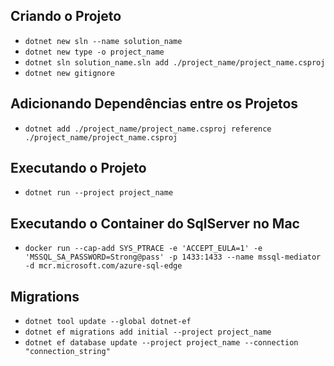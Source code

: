 ## Criando o Projeto

* ```dotnet new sln --name solution_name```
* ```dotnet new type -o project_name```
* ```dotnet sln solution_name.sln add ./project_name/project_name.csproj```
* ```dotnet new gitignore```

## Adicionando Dependências entre os Projetos

* ```dotnet add ./project_name/project_name.csproj reference ./project_name/project_name.csproj```

## Executando o Projeto

* ```dotnet run --project project_name```

## Executando o Container do SqlServer no Mac

* ```docker run --cap-add SYS_PTRACE -e 'ACCEPT_EULA=1' -e 'MSSQL_SA_PASSWORD=Strong@pass' -p 1433:1433 --name mssql-mediator -d mcr.microsoft.com/azure-sql-edge```

## Migrations

* ```dotnet tool update --global dotnet-ef```
* ```dotnet ef migrations add initial --project project_name```
* ```dotnet ef database update --project project_name --connection "connection_string"```